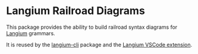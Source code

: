 # Langium Railroad Diagrams

This package provides the ability to build railroad syntax diagrams for [Langium](https://langium.org) grammars.

It is reused by the [langium-cli](https://www.npmjs.com/package/langium-cli) package and the [Langium VSCode extension](https://marketplace.visualstudio.com/items?itemName=langium.langium-vscode).

